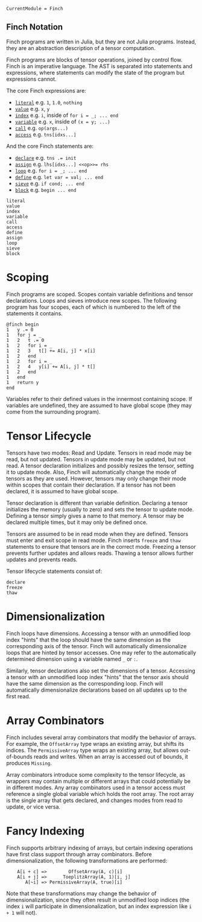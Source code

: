 ```@meta
CurrentModule = Finch
```

## Finch Notation

Finch programs are written in Julia, but they are not Julia programs.
Instead, they are an abstraction description of a tensor computation.

Finch programs are blocks of tensor operations, joined by control flow. Finch
is an imperative language. The AST is separated into statements and expressions,
where statements can modify the state of the program but expressions cannot.

The core Finch expressions are:

- [`literal`](@ref) e.g. `1`, `1.0`, `nothing`
- [`value`](@ref) e.g. `x`, `y`
- [`index`](@ref) e.g. `i`, inside of `for i = _; ... end`
- [`variable`](@ref) e.g. `x`, inside of `(x = y; ...)`
- [`call`](@ref) e.g. `op(args...)`
- [`access`](@ref) e.g. `tns[idxs...]`

And the core Finch statements are:

- [`declare`](@ref) e.g. `tns .= init`
- [`assign`](@ref) e.g. `lhs[idxs...] <<op>>= rhs`
- [`loop`](@ref) e.g. `for i = _; ... end`
- [`define`](@ref) e.g. `let var = val; ... end`
- [`sieve`](@ref) e.g. `if cond; ... end`
- [`block`](@ref) e.g. `begin ... end`

```@docs
literal
value
index
variable
call
access
define
assign
loop
sieve
block
```

# Scoping

Finch programs are scoped. Scopes contain variable definitions and tensor
declarations.  Loops and sieves introduce new scopes. The following program
has four scopes, each of which is numbered to the left of the statements it contains.

```
@finch begin
1   y .= 0
1   for j = _
1   2   t .= 0
1   2   for i = _
1   2   3   t[] += A[i, j] * x[i]
1   2   end
1   2   for i = _
1   2   4   y[i] += A[i, j] * t[]
1   2   end
1   end
1   return y
end
```

Variables refer to their defined values in the innermost containing scope. If variables are undefined, they are assumed to have global scope (they may come from the surrounding program).

# Tensor Lifecycle

Tensors have two modes: Read and Update. Tensors in read mode may be read, but not updated. Tensors in update mode may be updated, but not read. A tensor declaration initializes and possibly resizes the tensor, setting it to update mode. Also, Finch will automatically change the mode of tensors as they are used. However, tensors may only change their mode within scopes that contain their declaration. If a tensor has not been declared, it is assumed to have global scope.

Tensor declaration is different than variable definition. Declaring a tensor initializes the memory (usually to zero) and sets the tensor to update mode. Defining a tensor simply gives a name to that memory. A tensor may be declared multiple times, but it may only be defined once.

Tensors are assumed to be in read mode when they are defined. 
Tensors must enter and exit scope in read mode. Finch inserts
`freeze` and `thaw` statements to ensure that tensors are in the correct mode. Freezing a tensor prevents further updates and allows reads. Thawing a tensor allows further updates and prevents reads.

Tensor lifecycle statements consist of:
```@docs
declare
freeze
thaw
```

# Dimensionalization

Finch loops have dimensions. Accessing a tensor with an unmodified loop index
"hints" that the loop should have the same dimension as the corresponding axis
of the tensor. Finch will automatically dimensionalize loops that are hinted by
tensor accesses. One may refer to the automatically determined dimension using a
variable named `_` or `:`. 

Similarly, tensor declarations also set the dimensions of a tensor. Accessing a tensor with an unmodified loop index
"hints" that the tensor axis should have the same dimension as the corresponding loop. Finch will automatically dimensionalize declarations based on all updates up to the first read.  

# Array Combinators

Finch includes several array combinators that modify the behavior of arrays. For
example, the `OffsetArray` type wraps an existing array, but shifts its
indices. The `PermissiveArray` type wraps an existing array, but allows
out-of-bounds reads and writes. When an array is accessed out of bounds, it
produces `Missing`.

Array combinators introduce some complexity to the tensor lifecycle, as wrappers
may contain multiple or different arrays that could potentially be in different
modes. Any array combinators used in a tensor access must reference a single
global variable which holds the root array. The root array is the single array
that gets declared, and changes modes from read to update, or vice versa.

# Fancy Indexing

Finch supports arbitrary indexing of arrays, but certain
indexing operations have first class support through
array combinators. Before dimensionalization, the following transformations are performed:

```
    A[i + c] =>        OffsetArray(A, c)[i]
    A[i + j] =>      ToeplitzArray(A, 1)[i, j]
       A[~i] => PermissiveArray(A, true)[i]
```

Note that these transformations may change the behavior of dimensionalization, since they often result in unmodified loop indices (the index `i` will participate in dimensionalization, but an index expression like `i + 1` will not).
